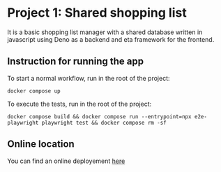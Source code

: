 # Project 1: Shared shopping list

It is a basic shopping list manager with a shared database written in javascript using Deno as a backend and eta framework for the frontend.

## Instruction for running the app

To start a normal workflow, run in the root of the project:

`docker compose up`

To execute the tests, run in the root of the project:

`docker compose build && docker compose run --entrypoint=npx e2e-playwright playwright test && docker compose rm -sf`

## Online location
You can find an online deployement [here](https://web-software-dev-project1.onrender.com/)
